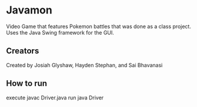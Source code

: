 # Javamon
Video Game that features Pokemon battles that was done as a class project.
Uses the Java Swing framework for the GUI.

## Creators
Created by Josiah Glyshaw, Hayden Stephan, and Sai Bhavanasi

## How to run
execute javac Driver.java
run java Driver
